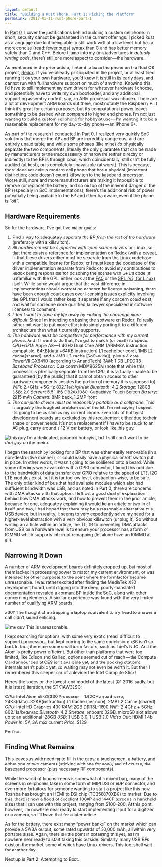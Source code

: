 ```yaml
---
layout: default
title: "Building a Rust Phone, Part 1: Picking the Platform"
permalink: /2017-01-11-rust-phone-part-1
---
```


In [Part 0](/2017-01-08-rust-phone-part-0), I cover the justifications behind building a custom cellphone. In short, security cannot be guaranteed in the current offerings. I picked Rust as a language due to it being able to still work well at a low level, but has a more concise (read: fewer bugs) syntax than C and has better memory safety than C and C++. Before I jump into my (mis)adventures in _actually writing code_, there’s still one more aspect to consider — the hardware.

As mentioned in the prior article, I intend to base the phone on the Rust OS project, [Redox](https://www.redox-os.org/). If you’ve already participated in the project, or at least tried running it on your own hardware, you’d know it is still in its early days, and cannot run with full hardware support on much of anything. Knowing this, I’d have to still implement my own drivers for whatever hardware I choose, and potentially have to write my own bootloader, and any additional supporting assembly code if, say, an ARM processor was chosen. There are a lot of development ARM boards out there, most notably the Raspberry Pi. I think it’s great for certain purposes, but it’s computational power leaves something to be desired when compared to higher end phones. I’m not just wanting to build a custom cellphone for hobbyist use — I’m wanting it to be a reasonable replacement for my day-to-day phone — an iPhone 6+.

As part of the research I conducted in Part 0, I realized very quickly SoC solutions that merge the AP and BP are incredibly dangerous, and are entirely unauditable, and while some phones (like mine) _do_ physically separate the two components, literally the only guarantee that can be made by manufacturers to the inaccessibility of hardware (either directly or indirectly) to the BP is through _code_, which coincidentally, still can’t be fully audited (at best), or is completely unavailable (at worst). This is because, there does not exist a modern cell phone that has a physical (important distinction; code doesn’t count) killswitch to the baseband processor. Worse still, more and more manufacturers are making it impossible to remove (or replace) the battery, and so on top of the inherent danger of the BP (especially in SoC implementations), there’s the additional risk of power potentially being available to the BP and other hardware, even if the phone is “off”.

## Hardware Requirements

So for the hardware, I’ve got five major goals:

1. Find a way to adequately *separate the BP from the rest of the hardware* (preferably with a killswitch).
2. *All hardware must be supported with open source drivers* on Linux, so that there exists a reference for implementation on Redox (with a caveat, in that these drivers either must be separate from the Linux codebase with a compatible license for Redox, or I must keep the codebase of the driver implementation separate from Redox to avoid my contributions to Redox being responsible for poisoning the license with GPL’d code (if unfamiliar with the GPL, either look at the [FAQ](https://www.gnu.org/licenses/gpl-faq.html) or the [GPL (v2, for Linux)](https://www.gnu.org/licenses/old-licenses/gpl-2.0.en.html) itself. While some would argue that the vast difference in implementations should warrant no concern for license poisoning, there have been enough court cases over licensing issues explicitly involving the GPL that I would rather keep it separate if any concern _could_ exist, and wait for someone more qualified (a lawyer specialized in software licenses) to comment.
3. *I don’t want to slave my life away by making the challenge more difficult.* Since I’m intending on basing the software on Redox, I’d really rather not want to put more effort into simply porting it to a different architecture than what it currently supports.
4. *The hardware must be competitive for performance with my current phone.* And if I want to do that, I’ve got to match (or beat!) its specs:
	*CPU+GPU*: Apple A8 — 1.4GHz Dual Core ARM (ARMv8A instruction compatible, 64KB[data]+64KB[instruction] L1 cache[per core], 1MB L2 cache[shared], and a 4MB L3 cache [SoC-wide]), plus a 4 core PowerVR GX6450 (according to AnandTech)
	*RAM*: 1 GB LPDDR3
	*Baseband Processor*: Qualcomm MDM9625M (note that while this processor is physically separate from the CPU, it is virtually unable to be guaranteed [by the public] that it cannot obtain access to other hardware components besides the portion of memory it is supposed to)
	*WiFi*: 2.4GHz + 5GHz 802.11a/b/g/n/ac
	*Bluetooth*: 4.2
	*Storage*: 128GB
	*USB*: 2.0
	*Screen*: 5.5" IPS (1920x1080) Capacitive Touch Screen
	*Battery*: 2915 mAh
	*Camera*: 8MP back, 1.2MP front
5. *The complete device must be reasonably portable as a cellphone.* This is arguably the toughest problem out of the lot. I’m not saying I expect it’s going to be as slim as my current phone. Even lots of hobbyist development boards are excluded by this requirement either due to their shape or power needs. It’s not a replacement if I have to be stuck to an AC plug, carry around a 12 V car battery, or look like this guy:

![this guy](https://cdn-images-1.medium.com/max/1600/1*WPLRx0DVQrBIKC4PxgfWRA.png "this guy")
I’m a dedicated, paranoid hobbyist, but I still don’t want to be *that guy* on the metro.

I began the search by looking for a BP that was either easily removable (in a non-destructive manner), or could easily have a physical on/off switch put in place. In other words, it wasn’t going to be soldiered onto a board. While some offerings were available with a GPIO connector, I found this odd due to the bandwidth of data transfer over GPIO relative to the speed of LTE. I2C LTE modules exist, but it is far too low level, abstraction-wise, to be safe. The only other kind of bus that had available modules which also had sufficient bandwidth was USB, and as noted in Part 0, there are concerns with DMA attacks with that option. I left out a good deal of explanation behind how DMA attacks work, and how to prevent them in the prior article, because for one, adequately explaining it would be an article or two in of itself, and two, I had hoped that there may be a reasonable alternative to a USB device, but in reality, it seems to very expediently solve my need for a higher-level abstraction with a very obvious killswitch (unplug it). So without writing an article within an article, the TL;DR to preventing DMA attacks from USB on a hardware level is to ensure your processor has a form of IOMMU which supports interrupt remapping (let alone have an IOMMU at all).

## Narrowing It Down

A number of ARM development boards definitely cropped up, but most of them lacked in processing power to match my current environment, or was intended for other purposes to the point where the formfactor became unreasonable. I was rather excited after finding the MediaTek X20 development board, until digging into the deep, poorly-translated documentation revealed a dormant BP inside the SoC, along with other concerning elements. A similar experience was found with the very limited number of qualifying ARM boards.

x86? The thought of a strapping a laptop equivalent to my head to answer a call didn’t sound enticing.

![me guy](https://cdn-images-1.medium.com/max/1600/1*rU1G6bJ_JydSZlcEzhpgPQ.png "me guy")
This is unreasonable.

I kept searching for options, with some very exotic (read: difficult to support) processors, but kept coming to the same conclusion: x86 isn’t so bad. In fact, there are some small form factors, such as Intel’s NUC. And the Atom is pretty power efficient. But other than platforms that were too limited, like Edison and Galileo, options seemed out of reach — the Compute Card announced at CES isn’t available yet, and the docking station’s internals aren’t public yet, so waiting may not even be worth it. But then I remembered this sleeper car of a device: the Intel Compute Stick!

Here’s the specs on the lowest-end model of the latest (Q1 2016, sadly, but it is latest) iteration, the STK1AW32SC:

*CPU*: Intel Atom x5-Z8330 Processor — 1.92GHz quad-core, 24KB(data)+32KB(instruction) L1 Cache (per core), 2MB L2 Cache (shared)
*GPU*: Intel HD Graphics 400
*RAM*: 2GB DDR3L-1600
*WiFi*: 2.4GHz + 5GHz 802.11a/b/g/n/ac
*Bluetooth*: 4.2
*Storage*: onboard 32GB, microSD slot allows up to an additional 128GB
*USB*: 1 USB 3.0, 1 USB 2.0
*Video Out*: HDMI 1.4b
*Power In*: 5V, 3A max current
*Price*: $129

Perfect.

## Finding What Remains

This leaves us with needing to fill in the gaps: a touchscreen, a battery, and either one or two cameras (sticking with one for now), and of course, the baseband processor (plus necessary RF components).

While the world of touchscreens is somewhat of a mixed bag, many of the screens in cellphones take in some form of MIPI DSI or eDP connector, and even more fortuitous for someone wanting to start a project like this now, Toshiba has brought an HDMI to DSI chip (TC358870XBG) to market. Due to this, there is now a flood of excellent 1080P and 1440P screens in handheld sizes that I can use with this project, ranging from $100–200. At this point, however, I’m nowhere near ready to start implementing input for a digitizer or a camera, so I’ll leave that for a later article.

As for the battery, there exist many “power banks” on the market which can provide a 5V/3A output, some rated upwards of 30,000 mAh, all within very portable sizes. Again, there is little point in obtaining this yet, as I’m nowhere near ready to start taking this outside. Similarly, many USB BPs exist on the market, some of which have Linux drivers. This too, shall wait for another day.

Next up is Part 2: Attempting to Boot.
